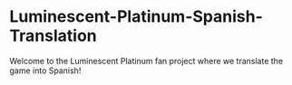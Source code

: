 # Luminescent-Platinum-Spanish-Translation
Welcome to the Luminescent Platinum fan project where we translate the game into Spanish!
